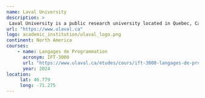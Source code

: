 ```yaml
---
name: Laval University 
description: >
 Laval University is a public research university located in Quebec, Canada.
url: "https://www.ulaval.ca"
logo: academic_institution/ulaval_logo.png
continent: North America
courses:
    - name: Langages de Programmation 
      acronym: IFT-3000
      url: "https://www.ulaval.ca/etudes/cours/ift-3000-langages-de-programmation"
      year: 2024
location:
     lat: 46.779
     long: -71.275
---
```

